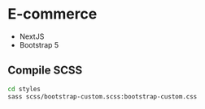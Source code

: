 # E-commerce

- NextJS
- Bootstrap 5

## Compile SCSS

```bash
cd styles
sass scss/bootstrap-custom.scss:bootstrap-custom.css
```
